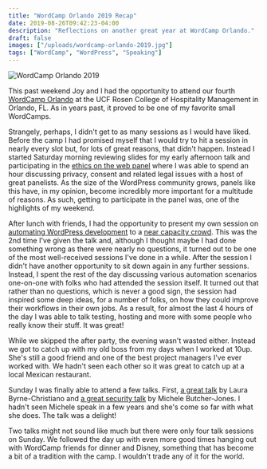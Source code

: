 ```yaml
---
title: "WordCamp Orlando 2019 Recap"
date: 2019-08-26T09:42:23-04:00
description: "Reflections on another great year at WordCamp Orlando."
draft: false
images: ["/uploads/wordcamp-orlando-2019.jpg"]
tags: ["WordCamp", "WordPress", "Speaking"]
---
```


![WordCamp Orlando 2019](/uploads/wordcamp-orlando-2019.jpg)

This past weekend Joy and I had the opportunity to attend our fourth [WordCamp Orlando](https://2019.orlando.wordcamp.org/ "WordCamp Orlando 2019") at the UCF Rosen College of Hospitality Management in Orlando, FL. As in years past, it proved to be one of my favorite small WordCamps.

Strangely, perhaps, I didn't get to as many sessions as I would have liked. Before the camp I had promised myself that I would try to hit a session in nearly every slot but, for lots of great reasons, that didn't happen. Instead I started Saturday morning reviewing slides for my early afternoon talk and participating in the [ethics on the web panel](https://2019.orlando.wordcamp.org/session/ethics-on-the-web-panel/ "Ethics on the Web Panel, WordCamp Orlando, 2019") where I was able to spend an hour discussing privacy, consent and related legal issues with a host of great panelists. As the size of the WordPress community grows, panels like this have, in my opinion, become incredibly more important for a multitude of reasons. As such, getting to participate in the panel was, one of the highlights of my weekend.

After lunch with friends, I had the opportunity to present my own session on [automating WordPress development](https://2019.orlando.wordcamp.org/session/automating-wordpress-development/ "Automating WordPress Development, WordCamp Orlando, 2019") to a [near capacity crowd](https://twitter.com/allie_nimmons/status/1165313437376774144?s=20 "Tweet from Allie Nimmons pointing out my session was standing room only").
This was the 2nd time I've given the talk and, although I thought maybe I had done something wrong as there were nearly no questions, it turned out to be one of the most well-received sessions I've done in a while. After the session I didn't have another opportunity to sit down again in any further sessions. Instead, I spent the rest of the day discussing various automation scenarios one-on-one with folks who had attended the session itself. It turned out that rather than no questions, which is never a good sign, the session had inspired some deep ideas, for a number of folks, on how they could improve their workflows in their own jobs. As a result, for almost the last 4 hours of the day I was able to talk testing, hosting and more with some people who really know their stuff. It was  great!

While we skipped the after party, the evening wasn't wasted either. Instead we got to catch up with my old boss from my days when I worked at 10up. She's still a good friend and one of the best project managers I've ever worked with. We hadn't seen each other so it was great to catch up at a local Mexican restaurant.

Sunday I was finally able to attend a few talks. First, [a great talk](https://2019.orlando.wordcamp.org/session/floating-to-the-top-how-website-and-social-media-strategy-literally-rescued-us-from-the-flood/ "Floating to the Top: How website and social media strategy literally rescued us from the flood, WordCamp Orlando, 2019") by Laura Byrne-Christiano and [a great security talk](https://2019.orlando.wordcamp.org/session/passwords-attacks-and-security-oh-my/ "Passwords, Attacks, and Security Oh My, WordCamp Orlando, 2019") by Michele Butcher-Jones. I hadn't seen Michele speak in a few years and she's come so far with what she does. The talk was a delight!

Two talks might not sound like much but there were only four talk sessions on Sunday. We followed the day up with even more good times hanging out with WordCamp friends for dinner and Disney, something that has become a bit of a tradition with the camp. I wouldn't trade any of it for the world.
